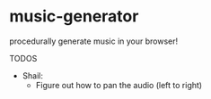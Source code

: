 # music-generator
procedurally generate music in your browser!

TODOS
- Shail:
  - Figure out how to pan the audio (left to right)
  
